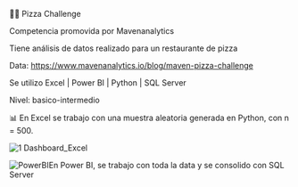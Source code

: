 🍕🍕 Pizza Challenge 

Competencia promovida por Mavenanalytics

Tiene análisis de datos realizado para un restaurante de pizza

Data: https://www.mavenanalytics.io/blog/maven-pizza-challenge 



Se utilizo Excel | Power BI | Python | SQL Server

Nivel: basico-intermedio

📊 En Excel se trabajo con una muestra aleatoria generada en Python, con n =  500.

![1 Dashboard_Excel](https://user-images.githubusercontent.com/82233779/203416387-05674c97-11aa-4cb8-8424-cb69ee209918.PNG)



![PowerBI](https://user-images.githubusercontent.com/82233779/203394674-b71bd963-8ebe-412a-9b26-dae6af54bf1d.PNG)En Power BI, se trabajo con toda la data y se consolido con SQL Server
